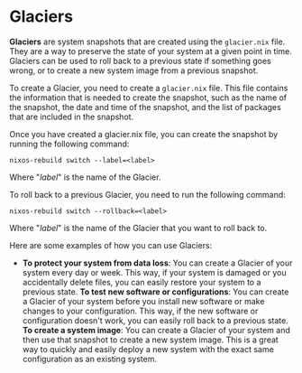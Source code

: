 # Glaciers

**Glaciers** are system snapshots that are created using the `glacier.nix` file. They are a way to preserve the state of your system at a given point in time. Glaciers can be used to roll back to a previous state if something goes wrong, or to create a new system image from a previous snapshot.

To create a Glacier, you need to create a `glacier.nix` file. This file contains the information that is needed to create the snapshot, such as the name of the snapshot, the date and time of the snapshot, and the list of packages that are included in the snapshot.

Once you have created a glacier.nix file, you can create the snapshot by running the following command:

`nixos-rebuild switch --label=<label>`

Where "*label*" is the name of the Glacier.

To roll back to a previous Glacier, you need to run the following command:

`nixos-rebuild switch --rollback=<label>`

Where "*label*" is the name of the Glacier that you want to roll back to.

Here are some examples of how you can use Glaciers:

- **To protect your system from data loss**: You can create a Glacier of your system every day or week. This way, if your system is damaged or you accidentally delete files, you can easily restore your system to a previous state.
**To test new software or configurations**: You can create a Glacier of your system before you install new software or make changes to your configuration. This way, if the new software or configuration doesn't work, you can easily roll back to a previous state.
**To create a system image**: You can create a Glacier of your system and then use that snapshot to create a new system image. This is a great way to quickly and easily deploy a new system with the exact same configuration as an existing system.
